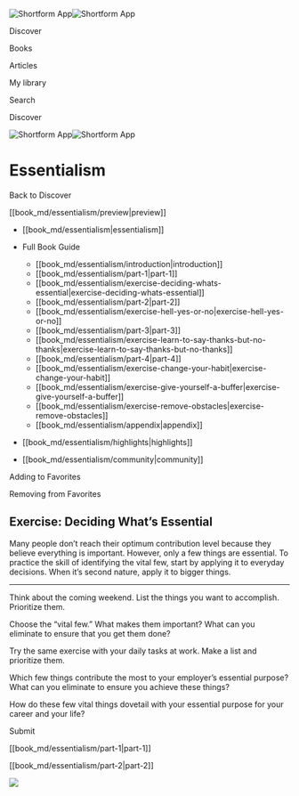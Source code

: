 ![Shortform App](/img/logo.36a2399e.svg)![Shortform App](/img/logo-dark.70c1b072.svg)

Discover

Books

Articles

My library

Search

Discover

![Shortform App](/img/logo.36a2399e.svg)![Shortform App](/img/logo-dark.70c1b072.svg)

# Essentialism

Back to Discover

[[book_md/essentialism/preview|preview]]

  * [[book_md/essentialism|essentialism]]
  * Full Book Guide

    * [[book_md/essentialism/introduction|introduction]]
    * [[book_md/essentialism/part-1|part-1]]
    * [[book_md/essentialism/exercise-deciding-whats-essential|exercise-deciding-whats-essential]]
    * [[book_md/essentialism/part-2|part-2]]
    * [[book_md/essentialism/exercise-hell-yes-or-no|exercise-hell-yes-or-no]]
    * [[book_md/essentialism/part-3|part-3]]
    * [[book_md/essentialism/exercise-learn-to-say-thanks-but-no-thanks|exercise-learn-to-say-thanks-but-no-thanks]]
    * [[book_md/essentialism/part-4|part-4]]
    * [[book_md/essentialism/exercise-change-your-habit|exercise-change-your-habit]]
    * [[book_md/essentialism/exercise-give-yourself-a-buffer|exercise-give-yourself-a-buffer]]
    * [[book_md/essentialism/exercise-remove-obstacles|exercise-remove-obstacles]]
    * [[book_md/essentialism/appendix|appendix]]
  * [[book_md/essentialism/highlights|highlights]]
  * [[book_md/essentialism/community|community]]



Adding to Favorites 

Removing from Favorites 

## Exercise: Deciding What’s Essential

Many people don’t reach their optimum contribution level because they believe everything is important. However, only a few things are essential. To practice the skill of identifying the vital few, start by applying it to everyday decisions. When it’s second nature, apply it to bigger things.

* * *

Think about the coming weekend. List the things you want to accomplish. Prioritize them.

Choose the “vital few.” What makes them important? What can you eliminate to ensure that you get them done?

Try the same exercise with your daily tasks at work. Make a list and prioritize them.

Which few things contribute the most to your employer’s essential purpose? What can you eliminate to ensure you achieve these things?

How do these few vital things dovetail with your essential purpose for your career and your life?

Submit 

[[book_md/essentialism/part-1|part-1]]

[[book_md/essentialism/part-2|part-2]]

![](https://bat.bing.com/action/0?ti=56018282&Ver=2&mid=78686831-8ecc-4b0b-8f42-1a3a2c4da77a&sid=49fff5b0636c11eeb9c611038afc8668&vid=4a005010636c11ee80c703d4c4a7acd5&vids=0&msclkid=N&pi=0&lg=en-US&sw=800&sh=600&sc=24&nwd=1&tl=Shortform%20%7C%20Book&p=https%3A%2F%2Fwww.shortform.com%2Fapp%2Fbook%2Fessentialism%2Fexercise-deciding-whats-essential&r=&lt=397&evt=pageLoad&sv=1&rn=480431)
